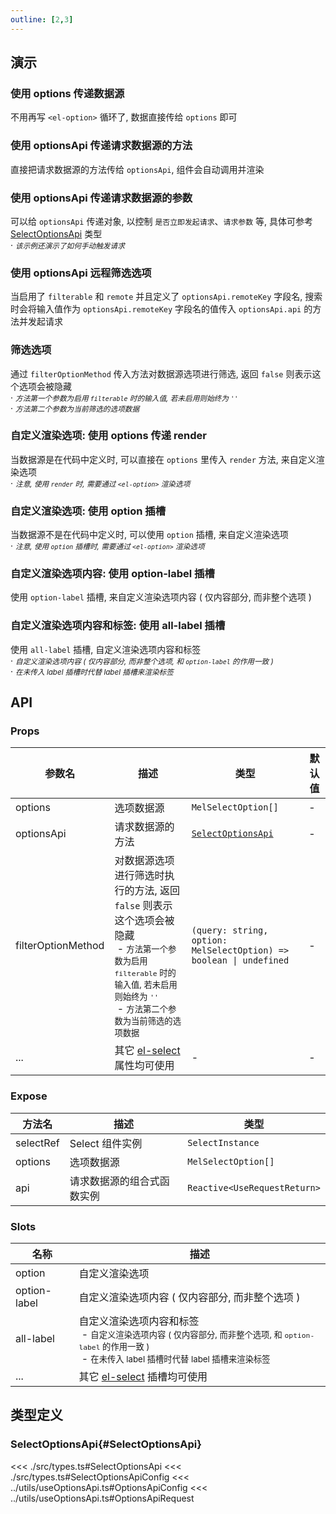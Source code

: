 ```yaml
---
outline: [2,3]
---
```


## 演示

### 使用 options 传递数据源

不用再写 `<el-option>` 循环了, 数据直接传给 `options` 即可

### 使用 optionsApi 传递请求数据源的方法

直接把请求数据源的方法传给 `optionsApi`, 组件会自动调用并渲染

### 使用 optionsApi 传递请求数据源的参数

可以给 `optionsApi` 传递对象, 以控制 `是否立即发起请求`、`请求参数` 等, 具体可参考 [SelectOptionsApi](#SelectOptionsApi) 类型<br>
· <small>*该示例还演示了如何手动触发请求*</small>

### 使用 optionsApi 远程筛选选项

当启用了 `filterable` 和 `remote` 并且定义了 `optionsApi.remoteKey` 字段名, 搜索时会将输入值作为 `optionsApi.remoteKey` 字段名的值传入 `optionsApi.api` 的方法并发起请求

### 筛选选项

通过 `filterOptionMethod` 传入方法对数据源选项进行筛选, 返回 `false` 则表示这个选项会被隐藏<br>
· <small>*方法第一个参数为启用 `filterable` 时的输入值, 若未启用则始终为 `''`*</small><br>
· <small>*方法第二个参数为当前筛选的选项数据*</small>

### 自定义渲染选项: 使用 options 传递 render

当数据源是在代码中定义时, 可以直接在 `options` 里传入 `render` 方法, 来自定义渲染选项<br>
· <small c-red>*注意, 使用 `render` 时, 需要通过 `<el-option>` 渲染选项*</small>

### 自定义渲染选项: 使用 option 插槽

当数据源不是在代码中定义时, 可以使用 `option` 插槽, 来自定义渲染选项<br>
· <small c-red>*注意, 使用 `option` 插槽时, 需要通过 `<el-option>` 渲染选项*</small>

### 自定义渲染选项内容: 使用 option-label 插槽

使用 `option-label` 插槽, 来自定义渲染选项内容 ( 仅内容部分, 而非整个选项 )

### 自定义渲染选项内容和标签: 使用 all-label 插槽

使用 `all-label` 插槽, 自定义渲染选项内容和标签<br>
· <small>*自定义渲染选项内容 ( 仅内容部分, 而非整个选项, 和 `option-label` 的作用一致 )*</small><br>
· <small>*在未传入 label 插槽时代替 label 插槽来渲染标签*</small>

## API

### Props

| 参数名 | 描述 | 类型 | 默认值 |
| --- | --- | --- | --- |
| options | 选项数据源 | `MelSelectOption[]` | - |
| optionsApi | 请求数据源的方法 | [`SelectOptionsApi`](#SelectOptionsApi) | - |
| filterOptionMethod | 对数据源选项进行筛选时执行的方法, 返回 `false` 则表示这个选项会被隐藏<br>&nbsp;- <small>方法第一个参数为启用 `filterable` 时的输入值, 若未启用则始终为 `''`</small><br>&nbsp;- <small>方法第二个参数为当前筛选的选项数据</small> | `(query: string, option: MelSelectOption) => boolean \| undefined` | - |
| ... | 其它 [el-select](https://element-plus.org/zh-CN/component/select.html#select-attributes) 属性均可使用 | - | - |

### Expose

| 方法名 | 描述 | 类型 |
| --- | --- | --- |
| selectRef | Select 组件实例 | `SelectInstance` |
| options | 选项数据源 | `MelSelectOption[]` |
| api | 请求数据源的组合式函数实例 | `Reactive<UseRequestReturn>` |

### Slots

| 名称 | 描述 |
| --- | --- |
| option | 自定义渲染选项 |
| option-label | 自定义渲染选项内容 ( 仅内容部分, 而非整个选项 ) |
| all-label | 自定义渲染选项内容和标签<br>&nbsp;- <small>自定义渲染选项内容 ( 仅内容部分, 而非整个选项, 和 `option-label` 的作用一致 )</small><br>&nbsp;- <small>在未传入 label 插槽时代替 label 插槽来渲染标签</small> |
| ... | 其它 [el-select](https://element-plus.org/zh-CN/component/select.html#select-slots) 插槽均可使用 |

## 类型定义

### SelectOptionsApi{#SelectOptionsApi}

<<< ./src/types.ts#SelectOptionsApi
<<< ./src/types.ts#SelectOptionsApiConfig
<<< ../utils/useOptionsApi.ts#OptionsApiConfig
<<< ../utils/useOptionsApi.ts#OptionsApiRequest
